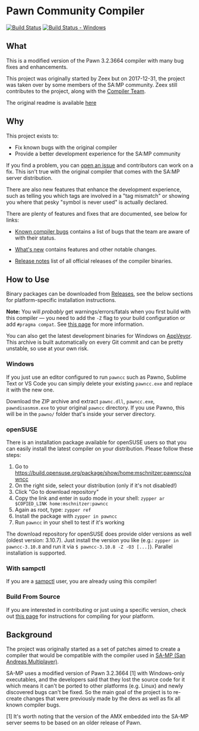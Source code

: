 # Pawn Community Compiler

[![Build Status][build_status_linux]][build_linux]
[![Build Status - Windows][build_status_win]][build_win]

## What

This is a modified version of the Pawn 3.2.3664 compiler with many bug fixes and
enhancements.

This project was originally started by Zeex but on 2017-12-31, the project was
taken over by some members of the SA:MP community. Zeex still contributes to the
project, along with the [Compiler Team][team].

The original readme is available [here][original_readme]

## Why

This project exists to:

- Fix known bugs with the original compiler
- Provide a better development experience for the SA:MP community

If you find a problem, you can [open an issue][issues] and contributors can work
on a fix. This isn't true with the original compiler that comes with the SA:MP
server distribution.

There are also new features that enhance the development experience, such as
telling you which tags are involved in a "tag mismatch" or showing you where
that pesky "symbol is never used" is actually declared.

There are plenty of features and fixes that are documented, see below for links:

- [Known compiler bugs][bugs] contains a list of bugs that the team are aware of
  with their status.

- [What's new][new] contains features and other notable changes.

- [Release notes][releases] list of all official releases of the compiler
  binaries.

## How to Use

Binary packages can be downloaded from [Releases][releases], see the below
sections for platform-specific installation instructions.

**Note:** You will _probably_ get warnings/errors/fatals when you first build
with this compiler — you need to add the `-Z` flag to your build configuration
or add `#pragma compat`. See [this page][compat] for more information.

You can also get the latest development binaries for Windows on
[AppVeyor][artifacts]. This archive is built automatically on every Git commit
and can be pretty unstable, so use at your own risk.

### Windows

If you just use an editor configured to run `pawncc` such as Pawno, Sublime Text
or VS Code you can simply delete your existing `pawncc.exe` and replace it with
the new one.

Download the ZIP archive and extract `pawnc.dll`, `pawncc.exe`,
`pawndisasmsm.exe` to your original `pawncc` directory. If you use Pawno, this
will be in the `pawno/` folder that's inside your server directory.

### openSUSE

There is an installation package available for openSUSE users so that you
can easily install the latest compiler on your distribution. Please follow
these steps:

1.  Go to https://build.opensuse.org/package/show/home:mschnitzer:pawncc/pawncc
2.  On the right side, select your distribution (only if it's not disabled!)
3.  Click "Go to download repository"
4.  Copy the link and enter in sudo mode in your shell:
    `zypper ar $COPIED_LINK home:mschnitzer:pawncc`
5.  Again as root, type: `zypper ref`
6.  Install the package with `zypper in pawncc`
7.  Run `pawncc` in your shell to test if it's working

The download repository for openSUSE does provide older versions as well (oldest
version: 3.10.7). Just install the version you like (e.g.:
`zypper in pawncc-3.10.8` and run it via `$ pawncc-3.10.8 -Z -O3 [...]`).
Parallel installation is supported.

### With sampctl

If you are a [sampctl][sampctl] user, you are already using this compiler!

### Build From Source

If you are interested in contributing or just using a specific version, check
out [this page][build_source] for instructions for compiling for your platform.

## Background

The project was originally started as a set of patches aimed to create a
compiler that would be compatible with the compiler used in
[SA-MP (San Andreas Multiplayer)](http://sa-mp.com/).

SA-MP uses a modified version of Pawn 3.2.3664 [1] with Windows-only
executables, and the developers said that they lost the source code for it which
means it can't be ported to other platforms (e.g. Linux) and newly discovered
bugs can't be fixed. So the main goal of the project is to re-create changes
that were previously made by the devs as well as fix all known compiler bugs.

[1] It's worth noting that the version of the AMX embedded into the SA-MP server
seems to be based on an older release of Pawn.

[build_linux]: https://travis-ci.org/pawn-lang/compiler
[build_status_linux]: https://travis-ci.org/pawn-lang/compiler.svg?branch=master
[build_win]: https://ci.appveyor.com/project/Southclaws/compiler/branch/master
[build_status_win]:
  https://ci.appveyor.com/api/projects/status/k112tbr1afrkif0n?svg=true
[team]: https://github.com/pawn-lang/compiler/graphs/contributors
[original_readme]:
  https://github.com/pawn-lang/compiler/tree/master/readme_compuphase.txt
[issues]: https://github.com/pawn-lang/compiler/issues
[bugs]: https://github.com/pawn-lang/compiler/wiki/Known-compiler-bugs
[new]: https://github.com/pawn-lang/compiler/wiki/What's-new
[releases]: https://github.com/pawn-lang/compiler/releases
[artifacts]:
  https://ci.appveyor.com/project/Southclaws/compiler/branch/master/artifacts
[compat]: https://github.com/pawn-lang/compiler/wiki/Compatibility-mode
[sampctl]: http://bit.ly/sampctl
[build_source]: https://github.com/pawn-lang/compiler/wiki/Building-From-Source
